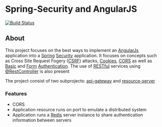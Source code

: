 # Spring-Security and AngularJS
[![Build Status](https://travis-ci.org/juliuskrah/spring-boot-security-angularjs.svg?branch=master)](https://travis-ci.org/juliuskrah/spring-boot-security-angularjs)

## About
This project focuses on the best ways to implement
an [AngularJs](https://angularjs.org/) application into a [Spring](http://projects.spring.io/spring-framework/) [Security](http://projects.spring.io/spring-security/)
application.
It focuses on concepts such as Cross Site Request Fogery ([CSRF](https://www.owasp.org/index.php/Cross-Site_Request_Forgery_%28CSRF%29_Prevention_Cheat_Sheet))
attacks, [Cookies](https://en.wikipedia.org/wiki/HTTP_cookie), [CORS](https://developer.mozilla.org/en-US/docs/Web/HTTP/Access_control_CORS) as well as [Basic](https://en.wikipedia.org/wiki/Basic_access_authentication) and [Form](https://en.wikipedia.org/wiki/Form-based_authentication) [Authentication](https://en.wikipedia.org/wiki/Authentication). 
The use of [RESTful](http://www.drdobbs.com/web-development/restful-web-services-a-tutorial/240169069) services using [@RestController](http://docs.spring.io/spring/docs/current/javadoc-api/org/springframework/web/bind/annotation/RestController.html) is also present

The project consist of two subprojects: [api-gateway](https://github.com/juliuskrah/spring-boot-security-angularjs/tree/master/api_gateway) and [resource-server](https://github.com/juliuskrah/spring-boot-security-angularjs/tree/master/resource_server)

### Features
- CORS
- Application resource runs on port to emulate a distributed system
- Application runs a [Redis](http://redis.io/) server instance to share authentication information between servers
